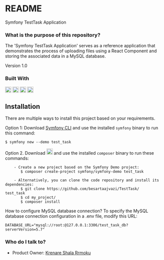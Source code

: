 # README

Symfony TestTask Application

### What is the purpose of this repository?

The 'Symfony TestTask Application' serves as a reference application that demonstrates the process of uploading files using a React Component and storing the associated data in a MySQL database.

Version 1.0

### Built With

[<img src="https://www.php.net/images/logos/php-logo.svg" height="20">](https://www.php.net/)
[<img src="https://symfony.com/images/logos/header-logo.svg" height="20">](https://symfony.com/)
[<img src="https://reactjs.org/logo-og.png" height="20">](https://react.dev/)
[<img src="https://www.mysql.com/common/logos/logo-mysql-170x115.png" height="20">](https://www.mysql.com/)


## Installation

There are multiple ways to install this project based on your requirements.

Option 1: Download [Symfony CLI](https://symfony.com/download) and use the installed `symfony` binary to run this command:

```shell
$ symfony new --demo test_task
```
Option 2. Download [<img src="https://getcomposer.org/img/logo-composer.png" height="20">](https://getcomposer.org/) and use the installed `composer` binary to run these commands:
```shell
    - Create a new project based on the Symfony Demo project:
       $ composer create-project symfony/symfony-demo test_task

    - Alternatively, you can clone the code repository and install its dependencies:
       $ git clone https://github.com/besartaajvazi/TestTask/ test_task
       $ cd my_project/
       $ composer install

```
How to configure MySQL database connection?
To specify the MySQL database connection configuration in a .env file, modify this URL:

```shell 
DATABASE_URL="mysql://root:@127.0.0.1:3306/test_task_db?serverVersion=5.7"
```

### Who do I talk to? ###
* Product Owner: [Krenare Shala Rrmoku](mailto:krenare.shala@elba-tech.com) 

[php-url]: https://img.shields.io/static/v1?message=PHP&logo=php&labelColor=5c5c5c&color=#777BB4&logoColor=white&label=%20
[react-url]: https://img.shields.io/static/v1?message=React&logo=react&labelColor=5c5c5c&color=1182c3&logoColor=white&label=%20
[symfony-url]: https://img.shields.io/static/v1?message=Symfony&logo=symfony&labelColor=5c5c5c&color=#000000&logoColor=white&label=%20
[mysql-url]: https://img.shields.io/static/v1?message=MySQL&logo=mysql&labelColor=5c5c5c&color=#777BB4&logoColor=white&label=%20
[checkstyle.sourceforge.io]: https://img.shields.io/badge/Checkstyle-fdc205?style=for-the-badge
[checkstyle-url]: https://checkstyle.sourceforge.io/
[visualstudio-url]: https://img.shields.io/static/v1?message=Visual%20Studio%20Code&logo=visualstudiocode&labelColor=5C2D91&color=#777BB4&logoColor=white&label=%20
[composer-url]: https://img.shields.io/static/v1?message=Composer&logo=composer&labelColor=885630&color=#885630&logoColor=white&label=%20
